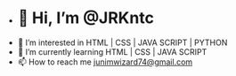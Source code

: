 - <h1>👋  Hi, I’m @JRKntc </h1>
- 👀 I’m interested in HTML | CSS | JAVA SCRIPT | PYTHON
- 🌱 I’m currently learning HTML | CSS | JAVA SCRIPT
- 📫 How to reach me  junimwizard74@gmail.com



<!---
JRKntc/JRKntc is a ✨ special ✨ repository because its `README.md` (this file) appears on your GitHub profile.
You can click the Preview link to take a look at your changes.
--->
